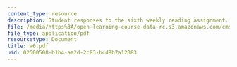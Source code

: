 ```yaml
---
content_type: resource
description: Student responses to the sixth weekly reading assignment.
file: /media/https%3A/open-learning-course-data-rc.s3.amazonaws.com/cms-600-videogame-theory-and-analysis-fall-2007/02500508b1b4aa2d2c83bcd8b7a12083_w6.pdf
file_type: application/pdf
resourcetype: Document
title: w6.pdf
uid: 02500508-b1b4-aa2d-2c83-bcd8b7a12083
---
```

